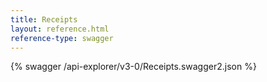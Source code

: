 ```yaml
---
title: Receipts
layout: reference.html
reference-type: swagger
---
```




{% swagger /api-explorer/v3-0/Receipts.swagger2.json %}
